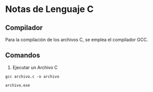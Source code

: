 # Notas de Lenguaje C

## Compilador

Para la compilación de los archivos C, se emplea el compilador GCC.

## Comandos

1. Ejecutar un Archivo C

``` 
gcc archivo.c -o archivo
```

``` 
archivo.exe
```

